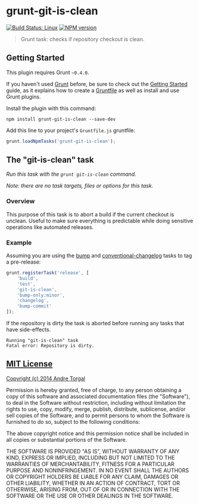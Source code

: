 # grunt-git-is-clean

[![Build Status: Linux](http://img.shields.io/travis/andrezero/grunt-git-is-clean/master.svg?style=flat-square)](https://travis-ci.org/andrezero/grunt-git-is-clean)
[![NPM version](http://img.shields.io/npm/v/grunt-git-is-clean.svg?style=flat-square)](https://npmjs.org/grunt-git-is-clean)

> Grunt task: checks if repository checkout is clean.


## Getting Started

This plugin requires Grunt `~0.4.0`.

If you haven't used [Grunt](http://gruntjs.com/) before, be sure to check out the
[Getting Started](http://gruntjs.com/getting-started) guide, as it explains how to create a
[Gruntfile](http://gruntjs.com/sample-gruntfile) as well as install and use Grunt plugins.

Install the plugin with this command:

```shell
npm install grunt-git-is-clean --save-dev
```

Add this line to your project's `Gruntfile.js` gruntfile:

```javascript
grunt.loadNpmTasks('grunt-git-is-clean');
```

## The "git-is-clean" task

_Run this task with the `grunt git-is-clean` command._

_Note: there are no task targets, files or options for this task._


### Overview

This purpose of this task is to abort a build if the current checkout is unclean. Useful to make sure everything is
predictable while doing sensitive operations like automated releases.


### Example

Assuming you are using the [bump](https://github.com/vojtajina/grunt-bump) and
[conventional-changelog](https://github.com/btford/grunt-conventional-changelog) tasks to tag a pre-release:

```javascript
grunt.registerTask('release', [
    'build',
    'test',
    'git-is-clean',
    'bump-only:minor',
    'changelog',
    'bump-commit'
]);
```

If the repository is dirty the task is aborted before running any tasks that have side-effects.

```
Running "git-is-clean" task
Fatal error: Repository is dirty.
```

## [MIT License](LICENSE-MIT)

[Copyright (c) 2014 Andre Torgal](http://andrezero.mit-license.org/2014)

Permission is hereby granted, free of charge, to any person obtaining a copy of
this software and associated documentation files (the "Software"), to deal in
the Software without restriction, including without limitation the rights to
use, copy, modify, merge, publish, distribute, sublicense, and/or sell copies of
the Software, and to permit persons to whom the Software is furnished to do so,
subject to the following conditions:

The above copyright notice and this permission notice shall be included in all
copies or substantial portions of the Software.

THE SOFTWARE IS PROVIDED "AS IS", WITHOUT WARRANTY OF ANY KIND, EXPRESS OR
IMPLIED, INCLUDING BUT NOT LIMITED TO THE WARRANTIES OF MERCHANTABILITY, FITNESS
FOR A PARTICULAR PURPOSE AND NONINFRINGEMENT. IN NO EVENT SHALL THE AUTHORS OR
COPYRIGHT HOLDERS BE LIABLE FOR ANY CLAIM, DAMAGES OR OTHER LIABILITY, WHETHER
IN AN ACTION OF CONTRACT, TORT OR OTHERWISE, ARISING FROM, OUT OF OR IN
CONNECTION WITH THE SOFTWARE OR THE USE OR OTHER DEALINGS IN THE SOFTWARE.
